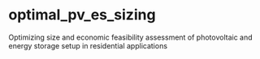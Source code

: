 # optimal_pv_es_sizing
Optimizing size and economic feasibility assessment of photovoltaic and energy storage setup in residential applications

